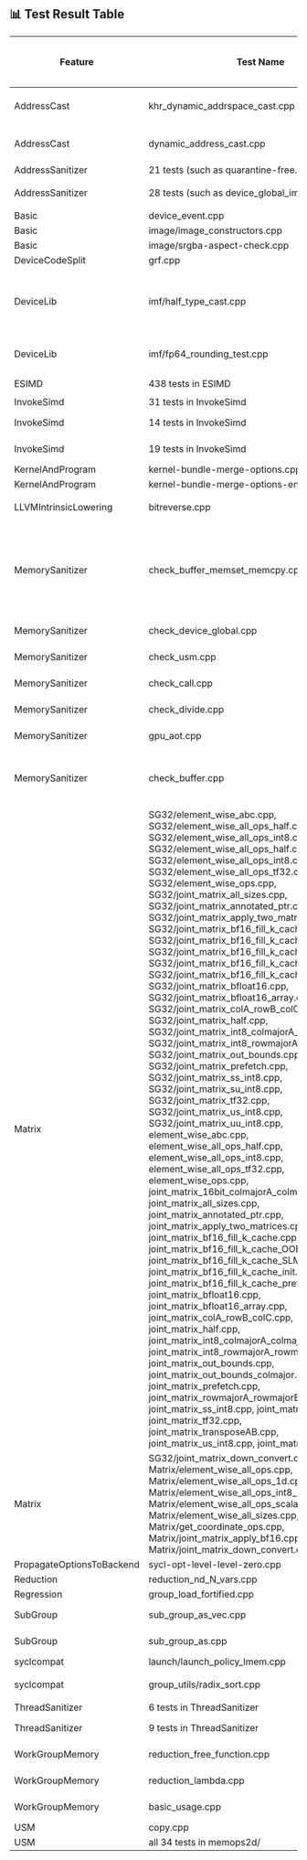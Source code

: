 ## 📊 Test Result Table

| Feature         | Test Name                      | Status (SPIRV-LLVM-Translator) | Marked Status (SPIR-V Backend)    | Actual Status (SPIR-V Backend) | Test Error               | Test Error Details |
|----------------|---------------------------------|--------------------------------|-----------------------------------|-------------------------------|---------------------------|-------------|
| AddressCast | khr_dynamic_addrspace_cast.cpp               | Pass                           |  XFAIL (CMPLRLLVM-64705)    |Fail           | Program terminate abonormally  | ```error: command failed with exit status: 255``` |
| AddressCast | dynamic_address_cast.cpp               | Pass                           |  XFAIL (CMPLRLLVM-64705)    |Fail           |  Program terminate abonormally | ```error: command failed with exit status: 255``` |
| AddressSanitizer | 21 tests (such as quarantine-free.cpp)             | Pass                           |  **Unsupported (CMPLRLLVM-64052)**    | **Pass**           |  |  |
| AddressSanitizer | 28 tests (such as device_global_image_scope.cpp)              | Pass                           |  Unsupported (CMPLRLLVM-64052)    | Fail          | Detect memory leak |```[kernel] Private shadow memory out-of-bound (ptr: 0xff00fffffffb0050 -> 0xff010e7fff6fe483, sid: 0, base: 0xff00180001ccb820) ====ERROR: DeviceSanitizer: detected memory leaks of Device Global```  |
| Basic | device_event.cpp             | Pass                           |  **Unsupported (CMPLRLLVM-64705)**    | **Pass**           |  |  |
| Basic | image/image_constructors.cpp | Pass                           |  **Unsupported**    | **Pass**           |  |  |
| Basic | image/srgba-aspect-check.cpp | Pass                           |  **Unsupported**    | **Pass**           |  |  |
| DeviceCodeSplit | grf.cpp               | Pass                           |  **UNSUPPORTED (CMPLRLLVM-64705)**   | **Pass**           |  | |
| DeviceLib | imf/half_type_cast.cpp               | Pass                           |  XFAIL (CMPLRLLVM-64705)   |Fail            | Assertion fail | ```  half_type_cast.cpp.tmp1.out: /iusers/yixingzh/llvm/sycl/test-e2e/DeviceLib/imf/imf_utils.hpp:90: void test(sycl::queue &, std::initializer_list<InputTy>, std::initializer_list<OutputTy>, FuncTy, int) [InputTy = unsigned short, OutputTy = int, FuncTy = (lambda at /iusers/yixingzh/llvm/sycl/test-e2e/DeviceLib/imf/half_type_cast.cpp:40:10), EquTy = imf_utils_default_equ<int>]: Assertion `false' failed. ``` |
| DeviceLib | imf/fp64_rounding_test.cpp               | Pass                           |  XFAIL (CMPLRLLVM-64705)   |Fail            | Undefined SPIR-V instruction | ``` error: undefined reference to `_Z17__spirv_IAddCarryll'  error: backend compiler failed build. ```|
| ESIMD | 438 tests in ESIMD | Pass                           |  **Unsupported**    | Fail           | Assertion fail | ```static llvm::LLT llvm::LLT::vector(llvm::ElementCount, llvm::LLT): Assertion `!EC.isScalar() && "invalid number of vector elements"' failed.``` |
| InvokeSimd | 31 tests in InvokeSimd | Pass                           |  **Unsupported**    | **Pass**           |  |  |
| InvokeSimd | 14 tests in InvokeSimd | Pass                           |  **Unsupported**    | Fail           | Undefined function | ```Undefined function _Z33__regcall3____builtin_invoke_simdILb1EfPFNSt12experimental4simdIfNS0...``` |
| InvokeSimd | 19 tests in InvokeSimd | Pass                           |  **Unsupported**    | Timed Out           |  |  |
| KernelAndProgram | kernel-bundle-merge-options.cpp               | Pass                           |  Pass   |Pass           |  | |
| KernelAndProgram | kernel-bundle-merge-options-env.cpp               | Pass                           |  Pass   |Pass           |  | |
| LLVMIntrinsicLowering | bitreverse.cpp              | Pass                           |  XFAIL (CMPLRLLVM-62187)   |Fail           | Conversion issue |```implicit conversion from 'int' to 'unsigned char __attribute__((ext_vector_type(2)))' (vector of 2 'unsigned char' values) changes value from 21845 to 85``` |
| MemorySanitizer | check_buffer_memset_memcpy.cpp | Pass                           | Unsupported (CMPLRLLVM-64052) | Fail            | `core dumped`   |  ```use-of-uninitialized-value use of size 8 at kernel <typeinfo name for check_memset(sycl::_V1::queue&)::{lambda(sycl::_V1::handler&)#2}::operator()(sycl::_V1::handler&) const::MyKernel1> LID(0, 0, 0) GID(0, 0, 0) #0 unsigned long sycl::_V1::accessor<int, 1, (sycl::_V1::access::mode)1026, (sycl::_V1::access::target)2014, (sycl::_V1::access::placeholder)0, sycl::_V1::ext::oneapi::accessor_property_list<>>::getLinearIndex<1>(sycl::_V1::id<1>) const /iusers/yixingzh/llvm/build/bin/../include/sycl/accessor.hpp:697 Aborted (core dumped) ```|
| MemorySanitizer | check_device_global.cpp        | Pass                           |  Unsupported (CMPLRLLVM-64052)| Fail           |Memory out-of-bound | ```[kernel] Private shadow memory out-of-bound(ptr: 0xff00fffffffb0058 -> 0xff01000002b43048, sid: 0, base: 0xff00f0000166d010)```|
| MemorySanitizer | check_usm.cpp                  | Pass                           |  Unsupported (CMPLRLLVM-64052)| Fail             | Memory out-of-bound |```[kernel] Private shadow memory out-of-bound(ptr: 0xff00fffffffe0000 -> 0xff010000027df7f0, sid: 0, base: 0xff00f00001000810)```|
| MemorySanitizer | check_call.cpp                  | Pass                           |  Unsupported (CMPLRLLVM-64052)| Fail           | Memory out-of-bound | ```[kernel] Private shadow memory out-of-bound(ptr: 0xff00fffffffe0000 -> 0xff010000033caff0, sid: 0, base: 0xff00f00000615010)```|
| MemorySanitizer | check_divide.cpp                | Pass                           |  Unsupported (CMPLRLLVM-64052)| Fail            | Memory out-of-bound | ```[kernel] Private shadow memory out-of-bound(ptr: 0xff00fffffffe0004 -> 0xff0100000289bff4, sid: 0, base: 0xff00f00000544010)```|
| MemorySanitizer | gpu_aot.cpp                     | Pass                           |  Unsupported (CMPLRLLVM-64052)| Fail            | Memory out-of-bound | ``` [kernel] Private shadow memory out-of-bound(ptr: 0xff00fffffffe0004 -> 0xff0100000289bff4, sid: 0, base: 0xff00f00000544010) ``` |
| MemorySanitizer | check_buffer.cpp               | Pass                           |  Unsupported (CMPLRLLVM-64052)|Fail            | `core dumped` | ```use of size 8 at kernel <typeinfo name for main::{lambda(sycl::_V1::handler&)#1}::operator()(sycl::_V1::handler&) const::MyKernel> LID(0, 0, 0) GID(0, 0, 0) #0 sycl::_V1::detail::array<1>::operator[](int) const /iusers/yixingzh/llvm/build/bin/../include/sycl/detail/array.hpp:73 Aborted (core dumped) ``` |
| Matrix | SG32/element_wise_abc.cpp, SG32/element_wise_all_ops_half.cpp,  SG32/element_wise_all_ops_int8.cpp, SG32/element_wise_all_ops_half.cpp, SG32/element_wise_all_ops_int8.cpp, SG32/element_wise_all_ops_tf32.cpp, SG32/element_wise_ops.cpp, SG32/joint_matrix_all_sizes.cpp, SG32/joint_matrix_annotated_ptr.cpp, SG32/joint_matrix_apply_two_matrices.cpp, SG32/joint_matrix_bf16_fill_k_cache.cpp, SG32/joint_matrix_bf16_fill_k_cache_SLM.cpp, SG32/joint_matrix_bf16_fill_k_cache_init.cpp, SG32/joint_matrix_bf16_fill_k_cache_unroll.cpp, SG32/joint_matrix_bf16_fill_k_cache_unroll_init.cpp, SG32/joint_matrix_bfloat16.cpp, SG32/joint_matrix_bfloat16_array.cpp, SG32/joint_matrix_colA_rowB_colC.cpp, SG32/joint_matrix_half.cpp, SG32/joint_matrix_int8_colmajorA_colmajorB.cpp, SG32/joint_matrix_int8_rowmajorA_rowmajorB.cpp, SG32/joint_matrix_out_bounds.cpp,  SG32/joint_matrix_prefetch.cpp, SG32/joint_matrix_ss_int8.cpp,  SG32/joint_matrix_su_int8.cpp,  SG32/joint_matrix_tf32.cpp,  SG32/joint_matrix_us_int8.cpp, SG32/joint_matrix_uu_int8.cpp, element_wise_abc.cpp, element_wise_all_ops_half.cpp,  element_wise_all_ops_int8.cpp, element_wise_all_ops_tf32.cpp, element_wise_ops.cpp,  joint_matrix_16bit_colmajorA_colmajorB.cpp,  joint_matrix_all_sizes.cpp, joint_matrix_annotated_ptr.cpp,  joint_matrix_apply_two_matrices.cpp, joint_matrix_bf16_fill_k_cache.cpp, joint_matrix_bf16_fill_k_cache_OOB.cpp, joint_matrix_bf16_fill_k_cache_SLM.cpp, joint_matrix_bf16_fill_k_cache_init.cpp, joint_matrix_bf16_fill_k_cache_prefetch.cpp, joint_matrix_bfloat16.cpp,  joint_matrix_bfloat16_array.cpp,  joint_matrix_colA_rowB_colC.cpp, joint_matrix_half.cpp, joint_matrix_int8_colmajorA_colmajorB.cpp, joint_matrix_int8_rowmajorA_rowmajorB.cpp, joint_matrix_out_bounds.cpp, joint_matrix_out_bounds_colmajor.cpp, joint_matrix_prefetch.cpp, joint_matrix_rowmajorA_rowmajorB.cpp, joint_matrix_ss_int8.cpp, joint_matrix_su_int8.cpp, joint_matrix_tf32.cpp, joint_matrix_transposeAB.cpp, joint_matrix_us_int8.cpp, joint_matrix_uu_int8.cpp| Pass                           |  Unsupported (CMPLRLLVM-64705)  |Fail            | Segmentation fault | No other error message generated |21
| Matrix |SG32/joint_matrix_down_convert.cpp, Matrix/element_wise_all_ops.cpp, Matrix/element_wise_all_ops_1d.cpp, Matrix/element_wise_all_ops_int8_packed.cpp, Matrix/element_wise_all_ops_scalar.cpp, Matrix/element_wise_all_sizes.cpp, Matrix/get_coordinate_ops.cpp, Matrix/joint_matrix_apply_bf16.cpp, Matrix/joint_matrix_down_convert.cpp | Pass                           |  Unsupported (CMPLRLLVM-64705)  |Fail            | `Segmentation violation` | ```IGC: Internal Compiler Error: Segmentation violation  ``` |
| PropagateOptionsToBackend | sycl-opt-level-level-zero.cpp               | Pass                           |  Pass   |Pass           |  | |
| Reduction | reduction_nd_N_vars.cpp               | Pass                           |  Pass   |Pass           |  | |
| Regression | group_load_fortified.cpp               | Pass                           |  **XFAIL (CMPLRLLVM-64705)**   |**Pass**            |  | |
| SubGroup | sub_group_as_vec.cpp               | Pass                           |  XFAIL (CMPLRLLVM-64705)   |Fail            | Result not matched | ``` Unexpected result [01,01] vs [01,00] error: command failed with exit status: 1 ```|
| SubGroup | sub_group_as.cpp               | Pass                           |  XFAIL (CMPLRLLVM-64705)   |Fail            |  Result not matched | ``` Unexpected result 0101 vs 0100 error: command failed with exit status: 1 ```|
| syclcompat | launch/launch_policy_lmem.cpp              | Pass                           |  **UNSUPPORTED (CMPLRLLVM-64705)**   |**Pass**           |  | |
| syclcompat | group_utils/radix_sort.cpp               | Pass                           |  UNSUPPORTED (Tracker: https://github.com/intel/llvm/issues/17400)   |Fail           | Test Result incorrect |```test_sort failed -2116943464,-2113928704,-2113928704,-2113928704,-2144337914,-2113929196 ...... ``` |
| ThreadSanitizer | 6 tests in ThreadSanitizer     | Pass                           |  **UNSUPPORTED (CMPLRLLVM-6405)**   | **Pass**           |  | |
| ThreadSanitizer | 9 tests in ThreadSanitizer     | Pass                           |  **UNSUPPORTED (CMPLRLLVM-6405)**   | Fail          | Out of devide memory |```<SANITIZER>[ERROR]: Shadow memory reserved failed with size 0x820000000000: UR_RESULT_ERROR_OUT_OF_DEVICE_MEMORY``` |
| WorkGroupMemory | reduction_free_function.cpp             | Pass                           |  XFAIL   | Fail     | Unimplemented OpCode  | ```UnimplementedOpCode: Unimplemented opcode 29``` |
| WorkGroupMemory | reduction_lambda.cpp              | Pass                           |  XFAIL   | Fail           | Unimplemented OpCode  | ```UnimplementedOpCode: Unimplemented opcode 29``` |
| WorkGroupMemory | basic_usage.cpp              | Pass                           |  XFAIL   | Fail           | Unimplemented OpCode  | ``` UnimplementedOpCode: Unimplemented opcode 29``` |
| USM | copy.cpp              | Pass                           |  **UNSUPPORTED**   | **Pass**           |  | |
| USM | all 34 tests in memops2d/ | Pass                           |  **UNSUPPORTED**   | **Pass**           |  | |